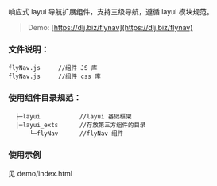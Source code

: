 响应式 layui 导航扩展组件，支持三级导航，遵循 layui 模块规范。

> Demo: [https://dlj.biz/flynav](https://dlj.biz/flynav)

### 文件说明：
```
flyNav.js     //组件 JS 库
flyNav.js     //组件 css 库
```
### 使用组件目录规范：
```
  ├─layui           //layui 基础框架
  │─layui_exts      //存放第三方组件的目录
      └─flyNav      //flyNav 组件
```

### 使用示例
见 demo/index.html